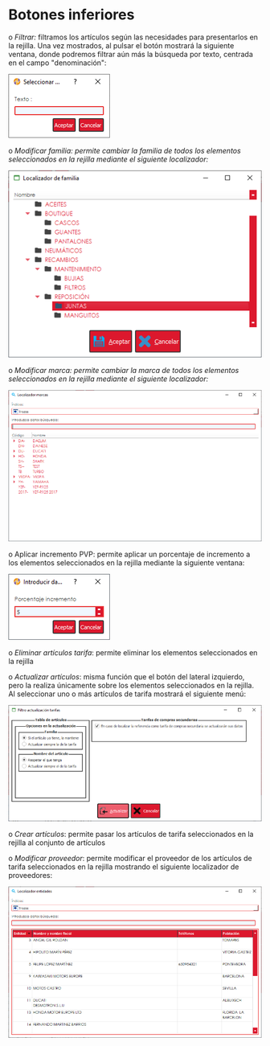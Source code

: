 # Botones inferiores

o _Filtrar:_ filtramos los artículos según las necesidades para presentarlos en la rejilla. Una vez mostrados, al pulsar el botón mostrará la siguiente ventana, donde podremos filtrar aún más la búsqueda por texto, centrada en el campo "denominación":

![](<../../../../.gitbook/assets/image (580).png>)

o _Modificar familia: permite cambiar la familia de todos los elementos seleccionados en la rejilla mediante el siguiente localizador:_

![](<../../../../.gitbook/assets/image (582).png>)

o _Modificar marca: permite cambiar la marca de todos los elementos seleccionados en la rejilla mediante el siguiente localizador:_

![](<../../../../.gitbook/assets/image (583).png>)

o Aplicar incremento PVP: permite aplicar un porcentaje de incremento a los elementos seleccionados en la rejilla mediante la siguiente ventana:

![](<../../../../.gitbook/assets/image (584).png>)

o _Eliminar artículos tarifa_: permite eliminar los elementos seleccionados en la rejilla

o _Actualizar artículos_: misma función que el botón del lateral izquierdo, pero la realiza únicamente sobre los elementos seleccionados en la rejilla. Al seleccionar uno o más artículos de tarifa mostrará el siguiente menú:

![](<../../../../.gitbook/assets/image (585).png>)

o _Crear artículos_: permite pasar los artículos de tarifa seleccionados en la rejilla al conjunto de artículos

o _Modificar proveedor_: permite modificar el proveedor de los artículos de tarifa seleccionados en la rejilla mostrando el siguiente localizador de proveedores:

![](<../../../../.gitbook/assets/image (586).png>)
